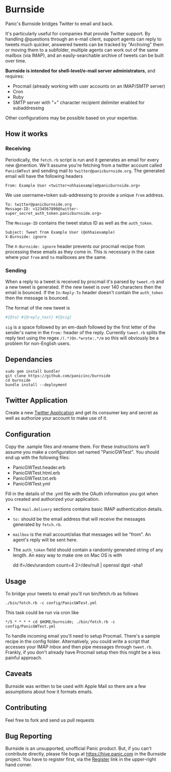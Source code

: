Burnside
========

Panic's Burnside bridges Twitter to email and back.

It's particularly useful for companies that provide Twitter support. By handling @questions through an e-mail client, support agents can reply to tweets much quicker, answered tweets can be tracked by "Archiving" them or moving them to a subfolder, multiple agents can work out of the same mailbox (via IMAP), and an easily-searchable archive of tweets can be built over time.

**Burnside is intended for shell-level/e-mail server administrators**, and requires:

- Procmail (already working with user accounts on an IMAP/SMTP server)
- Cron
- Ruby
- SMTP server with "+" character recipient delimiter enabled for subaddressing

Other configurations may be possible based on your expertise.

How it works
------------

### Receiving
Periodically, the `fetch.rb` script is run and it generates an email for every new @mention. We'll assume you're fetching from a twitter account called `PanicGWTest` and sending mail to `twitter@panicburnside.org`. The generated email will have the following headers

	From: Example User <twitter+ohhaiexample@panicburnside.org>

We use username+token sub-addressing to provide a unique `from` address.

	To: twitter@panicburnside.org
	Message-ID: <1234567890@twitter-super_secret_auth_token.panicburnside.org>

The `Message-ID` contains the tweet status ID as well as the `auth_token`.

	Subject: Tweet from Example User (@ohhaiexample)
	X-Burnside: ignore
	
The `X-Burnside: ignore` header prevents our procmail recipe from processing these emails as they come in. This is necessary in the case where your `from` and `to` mailboxes are the same.

### Sending
When a reply to a tweet is received by procmail it's parsed by `tweet.rb` and a new tweet is generated. If the new tweet is over 140 characters then the email is bounced. If the `In-Reply-To` header doesn't contain the `auth_token` then the message is bounced. 

The format of the new tweet is

```ruby
#{@to} #{@reply_text} #{@sig}
```

`sig` is a space followed by an em-dash followed by the first letter of the sender's name in the `From:` header of the reply. Currently `tweet.rb` splits the reply text using the regex `/(.*)On.*wrote:.*/m` so this will obviously be a problem for non-English users.


Dependancies
------------

```console
sudo gem install bundler
git clone https://github.com/panicinc/burnside
cd burnside
bundle install --deployment
```
	
Twitter Application
-------------------
Create a new [Twitter Application](https://dev.twitter.com/apps/new) and get its consumer key and secret as well as authorize your account to make use of it.

Configuration
-------------

Copy the .sample files and rename them. For these instructions we'll assume you make a configuration set named "PanicGWTest". You should end up with the following files:

- PanicGWTest.header.erb
- PanicGWTest.html.erb
- PanicGWTest.txt.erb
- PanicGWTest.yml

Fill in the details of the .yml file with the OAuth information you got when you created and authorized your application.

- The `mail.delivery` sections contains basic IMAP authentication details. 

- `to:` should be the email address that will receive the messages generated by `fetch.rb`. 

- `mailbox` is the mail account/alias that messages will be "from". An agent's reply will be sent here.

- The `auth_token` field should contain a randomly generated string of any length. An easy way to make one on Mac OS is with

    dd if=/dev/urandom count=4 2>/dev/null | openssl dgst -sha1
	
Usage
-----

To bridge your tweets to email you'll run bin/fetch.rb as follows

	./bin/fetch.rb -c config/PanicGWTest.yml
	
This task could be run via cron like

	*/5 * * * * cd $HOME/burnside; ./bin/fetch.rb -c config/PanicGWTest.yml
	
To handle incoming email you'll need to setup Procmail. There's a sample recipe in the config folder. Alternatively, you could write a script that accesses your IMAP inbox and then pipe messages through `tweet.rb`. Frankly, if you don't already have Procmail setup then this might be a less painful approach.

Caveats
-------

Burnside was written to be used with Apple Mail so there are a few assumptions about how it formats emails.

Contributing
------------

Feel free to fork and send us pull requests

Bug Reporting
-------------

Burnside is an unsupported, unofficial Panic product. But, if you can't contribute directly, please file bugs at https://hive.panic.com in the Burnside project. You have to register first, via the [Register](https://hive.panic.com/account/register) link in the upper-right hand corner.